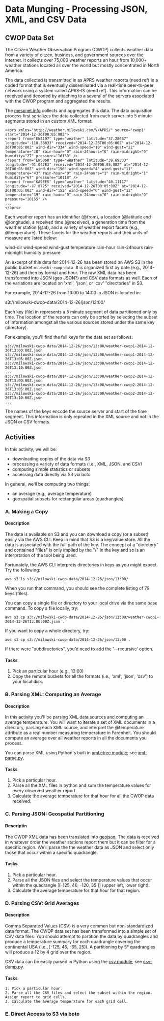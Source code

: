# Data Munging - Processing JSON, XML, and CSV Data #

## CWOP Data Set ##

The Citizen Weather Observation Program (CWOP) collects weather data from a variety of citzen, business, and government 
sources over the Internet.  It collects over 75,000 weather reports an hour from 10,000+ weather stations located all over
the world but mostly concentrated in North America.

The data collected is transmitted in as APRS weather reports (need ref) in a coded format that is eventually disseminated
via a real-time peer-to-peer network using a system called APRS-IS (need ref).  This information can be received and decoded
by attaching to a several of the servers associated with the CWOP program and aggregated the results.

The [mesonet.info](http://www.mesonet.info) collects and aggregates this data.  The data acquisition process first
serializes the data collected from each server into 5 minute segments stored in an custom XML format:

    <aprs xmlns="http://weather.milowski.com/V/APRS/" source="cwop1" start="2014-12-26T00:05:00Z">
    <report from="EW4197" type="weather" latitude="37.28667" longitude="-118.38833" received="2014-12-26T00:05:00Z" at="2014-12-26T00:05:00Z" wind-dir="334" wind-speed="10" wind-gust="22" temperature="38" rain-hour="0" rain-24hours="0" rain-midnight="0" humidity="27" pressure="10139" />
    <report from="EW5868" type="weather" latitude="39.69333" longitude="-91.04283" received="2014-12-26T00:05:00Z" at="2014-12-26T00:05:00Z" wind-dir="150" wind-speed="4" wind-gust="11" temperature="43" rain-hour="0" rain-24hours="1" rain-midnight="1" humidity="67" pressure="10118" />
    <report from="KA9EES" type="weather" latitude="40.11117" longitude="-87.8725" received="2014-12-26T00:05:00Z" at="2014-12-26T00:05:00Z" wind-dir="152" wind-speed="6" wind-gust="12" temperature="39" rain-hour="0" rain-24hours="0" rain-midnight="0" pressure="10165" />
    ...
    </aprs>
    
Each weather report has an identifier (@from), a location (@latitude and @longitude), a received time (@received), a generation time from the weather station (@at), and a 
variety of weather report facets (e.g., @temperature).  These facets for the weather reports and their units of measure are listed below:

wind-dir
wind-speed
wind-gust
temperature
rain-hour
rain-24hours
rain-midnight
humidity
pressure

An excerpt of this data for 2014-12-26 has been stored on AWS S3 in the public bucket `milowski-cwop-data`.  It is organized first by date (e.g., 2014-12-26) and then by format and hour.  The
raw XML data has been transformed into JSON (geo JSON?) and CSV data formats as well.  Each of the variations are located on 'xml', 'json', or 'csv' "directories" in S3.  

For example, 2014-12-26 from 13:00 to 14:00 in JSON is located in:

   s3://milowski-cwop-data/2014-12-26/json/13:00/

Each key (file) in represents a 5 minute segment of data partitioned only by time.  The location of the reports can only be sorted by selecting the subset of information 
amongst all the various sources stored under the same key (directory).

For example, you'll find the full keys for the data set as follows:

    s3://milowski-cwop-data/2014-12-26/json/13:00/weather-cwop1-2014-12-26T13:00:00Z.json
    s3://milowski-cwop-data/2014-12-26/json/13:00/weather-cwop1-2014-12-26T13:05:00Z.json
    s3://milowski-cwop-data/2014-12-26/json/13:00/weather-cwop1-2014-12-26T13:10:00Z.json
    ...
    s3://milowski-cwop-data/2014-12-26/json/13:00/weather-cwop2-2014-12-26T13:00:00Z.json
    s3://milowski-cwop-data/2014-12-26/json/13:00/weather-cwop2-2014-12-26T13:05:00Z.json
    s3://milowski-cwop-data/2014-12-26/json/13:00/weather-cwop2-2014-12-26T13:10:00Z.json
    ...

The names of the keys encode the source server and start of the time segment.  This information is only repeated in the XML source and not in the JSON or CSV formats.

## Activities ##

In this activity, we will be:

   * downloading copies of the data via S3
   * processing a variety of data formats (i.e., XML, JSON, and CSV)
   * computing simple statistics or subsets
   * accessing data directly via S3 via boto
   
In general, we'll be computing two things:

   * an average (e.g., average temperature)
   * geospatial subsets for rectangular areas (quadrangles)

### A. Making a Copy ###

#### Description ####

The data is available on S3 and you can download a copy (or a subset) easily via the AWS CLI.  Keep in mind that S3 is a key/value store.  All the data is associated with 
the full path of the key.  The concept of a "directory" and contained "files" is only implied by the "/" in the key and so is an interprtation of the tool being used.

Fortunately, the AWS CLI interprets directories in keys as you might expect.  Try the following:

    aws s3 ls s3://milowski-cwop-data/2014-12-26/json/13:00/

When you run that command, you should see the complete listing of 79 keys (files).

You can copy a single file or directory to your local drive via the same base command.  To copy a file locally, try:

    aws s3 cp s3://milowski-cwop-data/2014-12-26/json/13:00/weather-cwop1-2014-12-26T13:00:00Z.json .
    
If you want to copy a whole directory, try:

    aws s3 cp s3://milowski-cwop-data/2014-12-26/json/13:00 .
    
If there were "subdirectories", you'd need to add the '--recursive' option.
    
#### Tasks ####

  1. Pick an particular hour (e.g., 13:00)
  2. Copy the remote buckets for all the formats (i.e., 'xml', 'json', 'csv') to your local disk.
  
  
### B. Parsing XML: Computing an Average ###

#### Description ####

In this activity you'll be parsing XML data sources and computing an average temperature.  You will want to iterate a set of XML documents in a directory, parsing each XML source,
and interpret the @temperature attribute as a real number measuring temperature in Farenheit.  You should compute an average over all weather reports in all the documents you process.

You can parse XML using Python's built in [xml.etree module](https://docs.python.org/2/library/xml.etree.elementtree.html); see [xml-parse.py](xml-parse.py).

#### Tasks ####

   1. Pick a particular hour.
   2. Parse all the XML files in python and sum the temperature values for every observed weather report.
   3. Calculate the average temperature for that hour for all the CWOP data received.

### C. Parsing JSON: Geospatial Partitioning ###

#### Descriptin ####

The CWOP XML data has been translated into [geojson](http://geojson.org).  The data is received in whatever order the weather stations report them but it can be filter for a specific region.
We'll parse the the weather data as JSON and select only those that occur within a specific quadrangle.

#### Tasks ####

   1. Pick a particular hour.
   2. Parse all the JSON files and select the temperature values that occur within the quadrangle [[-125, 40, -120, 35 ]] (upper left, lower right).
   3. Calculate the average temperature for that hour for that region.

### D. Parsing CSV: Grid Averages ###

#### Description ####

Comma Separated Values (CSV) is a very common but non-standardized data format.  The CWOP data set has been transformed into a simple set of CSV data files.  You should attempt to partition the data 
by quadrangles and produce a temperature summary for each quadrangle covering the continental USA (i.e., [-125, 45, -65, 25]).  A partitioning by 5° quadrangles will produce a 
12 by 4 grid over the region.

CSV data can be easily parsed in Python using the [csv module](https://docs.python.org/2/library/csv.html); see [csv-dump.py](csv-dump.py).

#### Tasks ####

    1. Pick a particular hour.
    2. Parse all the CSV files and select the subset within the region.  Assign report to grid cells.
    3. Calculate the average temperature for each grid cell.
   

### E. Direct Access to S3 via boto ###

  
  
